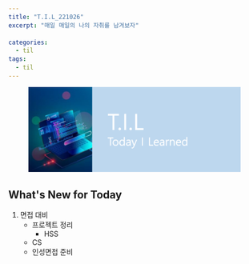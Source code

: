 ```yaml
---
title: "T.I.L_221026"
excerpt: "매일 매일의 나의 자취를 남겨보자"

categories:
  - til
tags:
  - til
---
```

<figure>
    <img src="/assets/images/til_image.png">
</figure>

## What's New for Today   

1. 면접 대비
    - 프로젝트 정리
        - HSS
    - CS
    - 인성면접 준비
